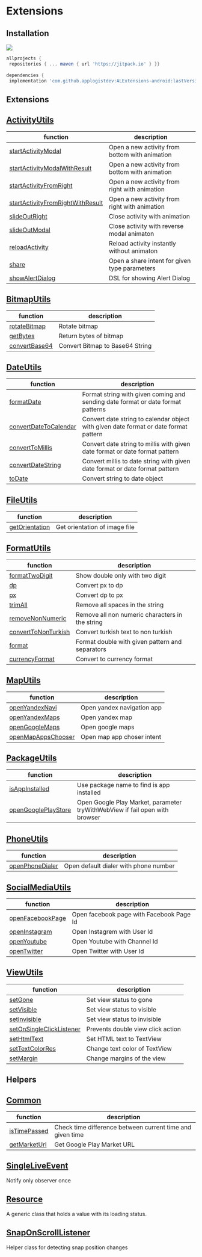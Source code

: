 
  
# Extensions  
  
## Installation  
[![](https://jitpack.io/v/applogistdev/ALExtensions-android.svg)](https://jitpack.io/#applogistdev/ALExtensions-android)  
```gradle  
allprojects {  
 repositories { ... maven { url 'https://jitpack.io' } }}  
  
dependencies {  
 implementation 'com.github.applogistdev:ALExtensions-android:lastVersion'}  
```  
## Extensions

  ## [ActivityUtils](https://github.com/applogistdev/ALExtensions-android/blob/master/extensions/src/main/java/com/applogist/extensions/ActivityUtils.kt)  
| function | description |
|--|--|
|[startActivityModal](https://github.com/applogistdev/ALExtensions-android/blob/master/extensions/src/main/java/com/applogist/extensions/ActivityUtils.kt#L14)|Open a new activity from bottom with animation|  
|[startActivityModalWithResult](https://github.com/applogistdev/ALExtensions-android/blob/master/extensions/src/main/java/com/applogist/extensions/ActivityUtils.kt#L19)|Open a new activity from bottom with animation| 
|[startActivityFromRight](https://github.com/applogistdev/ALExtensions-android/blob/master/extensions/src/main/java/com/applogist/extensions/ActivityUtils.kt#L27)|Open a new activity from right with animation|  
|[startActivityFromRightWithResult](https://github.com/applogistdev/ALExtensions-android/blob/master/extensions/src/main/java/com/applogist/extensions/ActivityUtils.kt#L32)|Open a new activity from right with animation| 
|[slideOutRight](https://github.com/applogistdev/ALExtensions-android/blob/master/extensions/src/main/java/com/applogist/extensions/ActivityUtils.kt#L40)|Close activity with animation| 
|[slideOutModal](https://github.com/applogistdev/ALExtensions-android/blob/master/extensions/src/main/java/com/applogist/extensions/ActivityUtils.kt#L44)|Close activity with reverse modal animaton| 
|[reloadActivity](https://github.com/applogistdev/ALExtensions-android/blob/master/extensions/src/main/java/com/applogist/extensions/ActivityUtils.kt#L48)|Reload activity instantly without animaton| 
|[share](https://github.com/applogistdev/ALExtensions-android/blob/master/extensions/src/main/java/com/applogist/extensions/ActivityUtils.kt#L58)|Open a share intent for given type parameters| 
|[showAlertDialog](https://github.com/applogistdev/ALExtensions-android/blob/master/extensions/src/main/java/com/applogist/extensions/ActivityUtils.kt#L70)|DSL for showing Alert Dialog| 

 ## [BitmapUtils](https://github.com/applogistdev/ALExtensions-android/blob/master/extensions/src/main/java/com/applogist/extensions/BitmapUtils.kt)  
| function | description |
|--|--|
|[rotateBitmap](https://github.com/applogistdev/ALExtensions-android/blob/master/extensions/src/main/java/com/applogist/extensions/BitmapUtils.kt#L12)|Rotate bitmap| 
|[getBytes](https://github.com/applogistdev/ALExtensions-android/blob/master/extensions/src/main/java/com/applogist/extensions/BitmapUtils.kt#L50)|Return bytes of bitmap| 
|[convertBase64](https://github.com/applogistdev/ALExtensions-android/blob/master/extensions/src/main/java/com/applogist/extensions/BitmapUtils.kt#L59)|Convert Bitmap to Base64 String| 


 ## [DateUtils](https://github.com/applogistdev/ALExtensions-android/blob/master/extensions/src/main/java/com/applogist/extensions/DateUtils.kt)  
| function | description |
|--|--|
|[formatDate](https://github.com/applogistdev/ALExtensions-android/blob/master/extensions/src/main/java/com/applogist/extensions/DateUtils.kt#L12)|Format string with given coming and sending date format or date format patterns| 
|[convertDateToCalendar](https://github.com/applogistdev/ALExtensions-android/blob/master/extensions/src/main/java/com/applogist/extensions/DateUtils.kt#L46)|Convert date string to calendar object with given date format or date format pattern| 
|[convertToMillis](https://github.com/applogistdev/ALExtensions-android/blob/master/extensions/src/main/java/com/applogist/extensions/DateUtils.kt#L87)|Convert date string to millis with given date format or date format pattern| 
|[convertDateString](https://github.com/applogistdev/ALExtensions-android/blob/master/extensions/src/main/java/com/applogist/extensions/DateUtils.kt#L103)|Convert millis to date string with given date format or date format pattern| 
|[toDate](https://github.com/applogistdev/ALExtensions-android/blob/master/extensions/src/main/java/com/applogist/extensions/DateUtils.kt#L137)|Convert string to date object| 

  ## [FileUtils](https://github.com/applogistdev/ALExtensions-android/blob/master/extensions/src/main/java/com/applogist/extensions/FileUtils.kt)  
| function | description |
|--|--|
|[getOrientation](https://github.com/applogistdev/ALExtensions-android/blob/master/extensions/src/main/java/com/applogist/extensions/FileUtils.kt#L10)|Get orientation of image file| 

  ## [FormatUtils](https://github.com/applogistdev/ALExtensions-android/blob/master/extensions/src/main/java/com/applogist/extensions/FormatUtils.kt)  
| function | description |
|--|--|
|[formatTwoDigit](https://github.com/applogistdev/ALExtensions-android/blob/master/extensions/src/main/java/com/applogist/extensions/FormatUtils.kt#L14)|Show double only with two digit| 
|[dp](https://github.com/applogistdev/ALExtensions-android/blob/master/extensions/src/main/java/com/applogist/extensions/FormatUtils.kt#L21)|Convert px to dp| 
|[px](https://github.com/applogistdev/ALExtensions-android/blob/master/extensions/src/main/java/com/applogist/extensions/FormatUtils.kt#L27)|Convert dp to px| 
|[trimAll](https://github.com/applogistdev/ALExtensions-android/blob/master/extensions/src/main/java/com/applogist/extensions/FormatUtils.kt#L33)|Remove all spaces in the string| 
|[removeNonNumeric](https://github.com/applogistdev/ALExtensions-android/blob/master/extensions/src/main/java/com/applogist/extensions/FormatUtils.kt#L40)|Remove all non numeric characters in the string| 
|[convertToNonTurkish](https://github.com/applogistdev/ALExtensions-android/blob/master/extensions/src/main/java/com/applogist/extensions/FormatUtils.kt#L47)|Convert turkish text to non turkish| 
|[format](https://github.com/applogistdev/ALExtensions-android/blob/master/extensions/src/main/java/com/applogist/extensions/FormatUtils.kt#L58)|Format double with given pattern and separators
|[currencyFormat](https://github.com/applogistdev/ALExtensions-android/blob/master/extensions/src/main/java/com/applogist/extensions/FormatUtils.kt#L69)|Convert to currency format| 

  ## [MapUtils](https://github.com/applogistdev/ALExtensions-android/blob/master/extensions/src/main/java/com/applogist/extensions/MapUtils.kt)  
  
| function | description |
|--|--|
|[openYandexNavi](https://github.com/applogistdev/ALExtensions-android/blob/master/extensions/src/main/java/com/applogist/extensions/MapUtils.kt#L19)|Open yandex navigation app| 
|[openYandexMaps](https://github.com/applogistdev/ALExtensions-android/blob/master/extensions/src/main/java/com/applogist/extensions/MapUtils.kt#L35)|Open yandex map| 
|[openGoogleMaps](https://github.com/applogistdev/ALExtensions-android/blob/master/extensions/src/main/java/com/applogist/extensions/MapUtils.kt#L51)|Open google maps| 
|[openMapAppsChooser](https://github.com/applogistdev/ALExtensions-android/blob/master/extensions/src/main/java/com/applogist/extensions/MapUtils.kt#L62)|Open map app choser intent| 

  ## [PackageUtils](https://github.com/applogistdev/ALExtensions-android/blob/master/extensions/src/main/java/com/applogist/extensions/PackageUtils.kt)  

| function | description |
|--|--|
|[isAppInstalled](https://github.com/applogistdev/ALExtensions-android/blob/master/extensions/src/main/java/com/applogist/extensions/PackageUtils.kt#L15)|Use package name to find is app installed|  
|[openGooglePlayStore](https://github.com/applogistdev/ALExtensions-android/blob/master/extensions/src/main/java/com/applogist/extensions/PackageUtils.kt#L23)|Open Google Play Market, parameter tryWithWebView if fail open with browser|  

 ## [PhoneUtils](https://github.com/applogistdev/ALExtensions-android/blob/master/extensions/src/main/java/com/applogist/extensions/PhoneUtils.kt)  
  
| function | description |
|--|--|
|[openPhoneDialer](https://github.com/applogistdev/ALExtensions-android/blob/master/extensions/src/main/java/com/applogist/extensions/PhoneUtils.kt#L18)|Open default dialer with phone number|  



  ## [SocialMediaUtils](https://github.com/applogistdev/ALExtensions-android/blob/master/extensions/src/main/java/com/applogist/extensions/SocialMediaUtils.kt)  
  
  | function | description |
|--|--|
|[openFacebookPage](https://github.com/applogistdev/ALExtensions-android/blob/master/extensions/src/main/java/com/applogist/extensions/SocialMediaUtils.kt#L18)|Open facebook page with Facebook Page Id|
|[openInstagram](https://github.com/applogistdev/ALExtensions-android/blob/master/extensions/src/main/java/com/applogist/extensions/SocialMediaUtils.kt#L45)|Open Instagrem with User Id|
|[openYoutube](https://github.com/applogistdev/ALExtensions-android/blob/master/extensions/src/main/java/com/applogist/extensions/SocialMediaUtils.kt#L59)|Open Youtube with Channel Id|
|[openTwitter](https://github.com/applogistdev/ALExtensions-android/blob/master/extensions/src/main/java/com/applogist/extensions/SocialMediaUtils.kt#L73)|Open Twitter with User Id|

  ## [ViewUtils](https://github.com/applogistdev/ALExtensions-android/blob/master/extensions/src/main/java/com/applogist/extensions/ViewUtils.kt)  
  
| function | description |
|--|--|
|[setGone](https://github.com/applogistdev/ALExtensions-android/blob/master/extensions/src/main/java/com/applogist/extensions/ViewUtils.kt#L16)|Set view status to gone|
|[setVisible](https://github.com/applogistdev/ALExtensions-android/blob/master/extensions/src/main/java/com/applogist/extensions/ViewUtils.kt#L20)|Set view status to visible|
|[setInvisible](https://github.com/applogistdev/ALExtensions-android/blob/master/extensions/src/main/java/com/applogist/extensions/ViewUtils.kt#L24)|Set view status to invisible|
|[setOnSingleClickListener](https://github.com/applogistdev/ALExtensions-android/blob/master/extensions/src/main/java/com/applogist/extensions/ViewUtils.kt#L33)|Prevents double view click action|
|[setHtmlText](https://github.com/applogistdev/ALExtensions-android/blob/master/extensions/src/main/java/com/applogist/extensions/ViewUtils.kt#L47)|Set HTML text to TextView|
|[setTextColorRes](https://github.com/applogistdev/ALExtensions-android/blob/master/extensions/src/main/java/com/applogist/extensions/ViewUtils.kt#L57)|Change text color of TextView|
|[setMargin](https://github.com/applogistdev/ALExtensions-android/blob/master/extensions/src/main/java/com/applogist/extensions/ViewUtils.kt#L64)|Change margins of the view|

## Helpers
  ## [Common](https://github.com/applogistdev/ALExtensions-android/blob/master/extensions/src/main/java/com/applogist/helpers/Common.kt)  
  
| function | description |
|--|--|
|[isTimePassed](https://github.com/applogistdev/ALExtensions-android/blob/master/extensions/src/main/java/com/applogist/helpers/Common.kt#L12)|Check time difference between current time and given time|
|[getMarketUrl](https://github.com/applogistdev/ALExtensions-android/blob/master/extensions/src/main/java/com/applogist/helpers/Common.kt#L36)|Get Google Play Market URL|

  ## [SingleLiveEvent](https://github.com/applogistdev/ALExtensions-android/blob/master/extensions/src/main/java/com/applogist/helpers/SingleLiveEvent.kt)  
  Notify only observer once
  
  ## [Resource](https://github.com/applogistdev/ALExtensions-android/blob/master/extensions/src/main/java/com/applogist/helpers/Resource.kt)  
 A generic class that holds a value with its loading status.
 
   ## [SnapOnScrollListener](https://github.com/applogistdev/ALExtensions-android/blob/master/extensions/src/main/java/com/applogist/helpers/SnapOnScrollListener.kt)  
Helper class for detecting snap position changes
  
